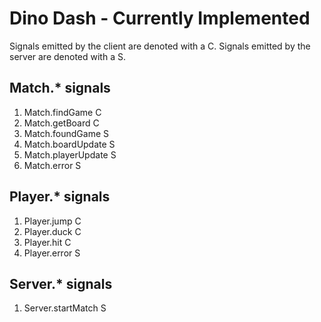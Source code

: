 # Dino Dash - Currently Implemented
Signals emitted by the client are denoted with a C. Signals emitted by the server are denoted with a S.
## Match.* signals
1.  Match.findGame C
4. Match.getBoard C
5. Match.foundGame S
6. Match.boardUpdate S
7. Match.playerUpdate S
7. Match.error S
## Player.* signals
1. Player.jump C
2. Player.duck C
3. Player.hit C
4. Player.error S
## Server.* signals
1. Server.startMatch S